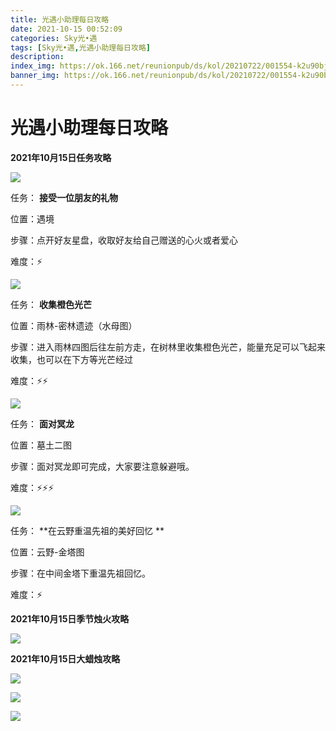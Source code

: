 ```yaml
---
title: 光遇小助理每日攻略
date: 2021-10-15 00:52:09
categories: Sky光•遇
tags: [Sky光•遇,光遇小助理每日攻略]
description: 
index_img: https://ok.166.net/reunionpub/ds/kol/20210722/001554-k2u90bj7ay.png?imageView&thumbnail=600x0&type=jpg
banner_img: https://ok.166.net/reunionpub/ds/kol/20210722/001554-k2u90bj7ay.png?imageView&thumbnail=600x0&type=jpg
---
```

# 光遇小助理每日攻略
  

**2021年10月15日任务攻略**

![](https://ok.166.net/reunionpub/ds/kol/20211015/003022-y5t3q1zpio.png)

任务： **接受一位朋友的礼物**

位置：遇境

步骤：点开好友星盘，收取好友给自己赠送的心火或者爱心

难度：⚡

![](https://ok.166.net/reunionpub/ds/kol/20211015/003115-4ycvbpj6t5.png)

任务： **收集橙色光芒**

位置：雨林-密林遗迹（水母图）

步骤：进入雨林四图后往左前方走，在树林里收集橙色光芒，能量充足可以飞起来收集，也可以在下方等光芒经过

难度：⚡⚡

![](https://ok.166.net/reunionpub/ds/kol/20211015/003152-dk5arszfnv.png)

任务： **面对冥龙**

位置：墓土二图

步骤：面对冥龙即可完成，大家要注意躲避哦。

难度：⚡⚡⚡

![](https://ok.166.net/reunionpub/ds/kol/20211015/003220-de8gvqlycs.png)

任务： **在云野重温先祖的美好回忆  **

位置：云野-金塔图

步骤：在中间金塔下重温先祖回忆。

难度：⚡

 **2021年10月15日季节烛火攻略**

![](https://ok.166.net/reunionpub/ds/kol/20211015/004243-jw298oyu7b.png)

  

 **2021年10月15日大蜡烛攻略**

![](https://ok.166.net/reunionpub/ds/kol/20211015/003421-jyodk0f2ws.png)

![](https://ok.166.net/reunionpub/ds/kol/20211015/004432-v3c5jtu9fi.png)

![](https://ok.166.net/reunionpub/ds/kol/20211015/004541-so53cthzil.png)

  

